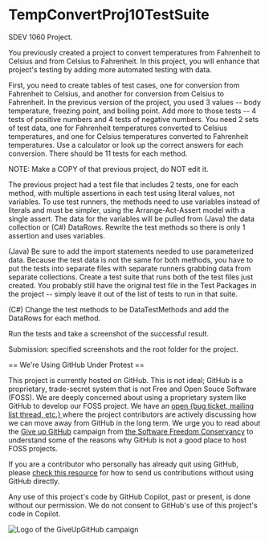 # TempConvertProj10TestSuite
SDEV 1060 Project. 

You previously created a project to convert temperatures from Fahrenheit to Celsius and from Celsius to Fahrenheit. In this project, you will enhance that project's testing by adding more automated testing with data.   

First, you need to create tables of test cases, one for conversion from Fahrenheit to Celsius, and another for conversion from Celsius to Fahrenheit. In the previous version of the project, you used 3 values -- body temperature, freezing point, and boiling point. Add more to those tests -- 4 tests of positive numbers and 4 tests of negative numbers. You need 2 sets of test data, one for Fahrenheit temperatures converted to Celsius temperatures, and one for Celsius temperatures converted to Fahrenheit temperatures. Use a calculator or look up the correct answers for each conversion. There should be 11 tests for each method.  

NOTE: Make a COPY of that previous project, do NOT edit it.  

The previous project had a test file that includes 2 tests, one for each method, with multiple assertions in each test using literal values, not variables. To use test runners, the methods need to use variables instead of literals and must be simpler, using the Arrange-Act-Assert model with a single assert. The data for the variables will be pulled from (Java) the data collection or (C#) DataRows. Rewrite the test methods so there is only 1 assertion and uses variables.   

(Java) Be sure to add the import statements needed to use parameterized data. Because the test data is not the same for both methods, you have to put the tests into separate files with separate runners grabbing data from separate collections. Create a test suite that runs both of the test files just created. You probably still have the original test file in the Test Packages in the project -- simply leave it out of the list of tests to run in that suite.   

(C#) Change the test methods to be DataTestMethods and add the DataRows for each method.     

Run the tests and take a screenshot of the successful result.     

Submission: specified screenshots and the root folder for the project.


== We're Using GitHub Under Protest ==

This project is currently hosted on GitHub.  This is not ideal; GitHub is a
proprietary, trade-secret system that is not Free and Open Souce Software
(FOSS).  We are deeply concerned about using a proprietary system like GitHub
to develop our FOSS project.  We have an
[open {bug ticket, mailing list thread, etc.} ](INSERT_LINK) where the
project contributors are actively discussing how we can move away from GitHub
in the long term.  We urge you to read about the
[Give up GitHub](https://GiveUpGitHub.org) campaign from
[the Software Freedom Conservancy](https://sfconservancy.org) to understand
some of the reasons why GitHub is not a good place to host FOSS projects.

If you are a contributor who personally has already quit using GitHub, please
[check this resource](INSERT_LINK) for how to send us contributions without
using GitHub directly.

Any use of this project's code by GitHub Copilot, past or present, is done
without our permission.  We do not consent to GitHub's use of this project's
code in Copilot.

![Logo of the GiveUpGitHub campaign](https://sfconservancy.org/img/GiveUpGitHub.png)
